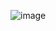 ![image](https://github.com/zakaria0101echifaouy/Linux-Shell-HackerRank/assets/108145379/426fa94c-1151-42d6-b362-5c19eac9671b)
